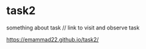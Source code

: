 # task2
something about task
 // link to visit and observe task
 
 https://emammad22.github.io/task2/
